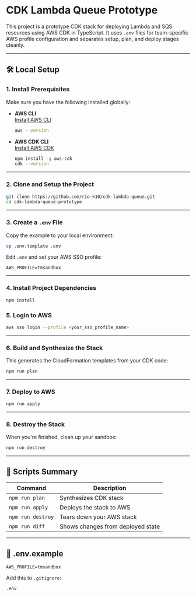 # CDK Lambda Queue Prototype

This project is a prototype CDK stack for deploying Lambda and SQS resources using AWS CDK in TypeScript. It uses `.env` files for team-specific AWS profile configuration and separates setup, plan, and deploy stages cleanly.

---

## 🛠 Local Setup

### 1. Install Prerequisites

Make sure you have the following installed globally:

- **AWS CLI**  
  [Install AWS CLI](https://docs.aws.amazon.com/cli/latest/userguide/install-cliv2.html)

  ```bash
  aws --version
  ```

- **AWS CDK CLI**  
  [Install AWS CDK](https://docs.aws.amazon.com/cdk/v2/guide/getting_started.html#cli)
  ```bash
  npm install -g aws-cdk
  cdk --version
  ```

---

### 2. Clone and Setup the Project

```bash
git clone https://github.com/rio-k10/cdk-lambda-queue.git
cd cdk-lambda-queue-prototype
```

---

### 3. Create a `.env` File

Copy the example to your local environment:

```bash
cp .env.template .env
```

Edit `.env` and set your AWS SSO profile:

```env
AWS_PROFILE=tmsandbox
```

---

### 4. Install Project Dependencies

```bash
npm install
```

### 5. Login to AWS

```bash
aws sso login --profile <your_sso_profile_name>
```

---

### 6. Build and Synthesize the Stack

This generates the CloudFormation templates from your CDK code:

```bash
npm run plan
```

---

### 7. Deploy to AWS

```bash
npm run apply
```

---

### 8. Destroy the Stack

When you're finished, clean up your sandbox:

```bash
npm run destroy
```

---

## 🔧 Scripts Summary

| Command           | Description                       |
| ----------------- | --------------------------------- |
| `npm run plan`    | Synthesizes CDK stack             |
| `npm run apply`   | Deploys the stack to AWS          |
| `npm run destroy` | Tears down your AWS stack         |
| `npm run diff`    | Shows changes from deployed state |

---

## 📂 .env.example

```env
AWS_PROFILE=tmsandbox
```

Add this to `.gitignore`:

```gitignore
.env
```
